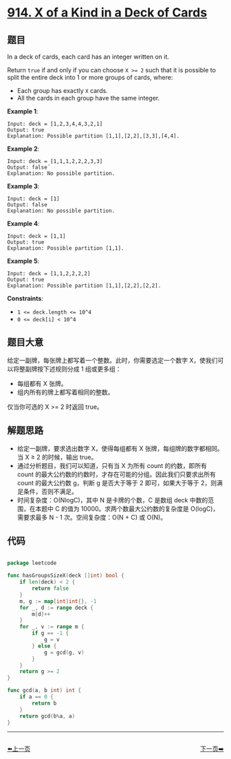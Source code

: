# [914. X of a Kind in a Deck of Cards](https://leetcode.com/problems/x-of-a-kind-in-a-deck-of-cards/)


## 题目

In a deck of cards, each card has an integer written on it.

Return `true` if and only if you can choose `X >= 2` such that it is possible to split the entire deck into 1 or more groups of cards, where:

- Each group has exactly `X` cards.
- All the cards in each group have the same integer.

**Example 1**:

```
Input: deck = [1,2,3,4,4,3,2,1]
Output: true
Explanation: Possible partition [1,1],[2,2],[3,3],[4,4].
```

**Example 2**:

```
Input: deck = [1,1,1,2,2,2,3,3]
Output: false´
Explanation: No possible partition.
```

**Example 3**:

```
Input: deck = [1]
Output: false
Explanation: No possible partition.
```

**Example 4**:

```
Input: deck = [1,1]
Output: true
Explanation: Possible partition [1,1].
```

**Example 5**:

```
Input: deck = [1,1,2,2,2,2]
Output: true
Explanation: Possible partition [1,1],[2,2],[2,2].
```

**Constraints**:

- `1 <= deck.length <= 10^4`
- `0 <= deck[i] < 10^4`

## 题目大意

给定一副牌，每张牌上都写着一个整数。此时，你需要选定一个数字 X，使我们可以将整副牌按下述规则分成 1 组或更多组：

- 每组都有 X 张牌。
- 组内所有的牌上都写着相同的整数。

仅当你可选的 X >= 2 时返回 true。


## 解题思路

- 给定一副牌，要求选出数字 X，使得每组都有 X 张牌，每组牌的数字都相同。当 X ≥ 2 的时候，输出 true。
- 通过分析题目，我们可以知道，只有当 X 为所有 count 的约数，即所有 count 的最大公约数的约数时，才存在可能的分组。因此我们只要求出所有 count 的最大公约数 g，判断 g 是否大于等于 2 即可，如果大于等于 2，则满足条件，否则不满足。
- 时间复杂度：O(NlogC)，其中 N 是卡牌的个数，C 是数组 deck 中数的范围，在本题中 C 的值为 10000。求两个数最大公约数的复杂度是 O(logC)，需要求最多 N - 1 次。空间复杂度：O(N + C) 或 O(N)。

## 代码

```go

package leetcode

func hasGroupsSizeX(deck []int) bool {
	if len(deck) < 2 {
		return false
	}
	m, g := map[int]int{}, -1
	for _, d := range deck {
		m[d]++
	}
	for _, v := range m {
		if g == -1 {
			g = v
		} else {
			g = gcd(g, v)
		}
	}
	return g >= 2
}

func gcd(a, b int) int {
	if a == 0 {
		return b
	}
	return gcd(b%a, a)
}

```


----------------------------------------------
<div style="display: flex;justify-content: space-between;align-items: center;">
<p><a href="https://books.halfrost.com/leetcode/ChapterFour/0900~0999/0911.Online-Election/">⬅️上一页</a></p>
<p><a href="https://books.halfrost.com/leetcode/ChapterFour/0900~0999/0916.Word-Subsets/">下一页➡️</a></p>
</div>
